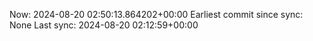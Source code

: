 Now: 2024-08-20 02:50:13.864202+00:00 Earliest commit since sync: None Last sync: 2024-08-20 02:12:59+00:00
